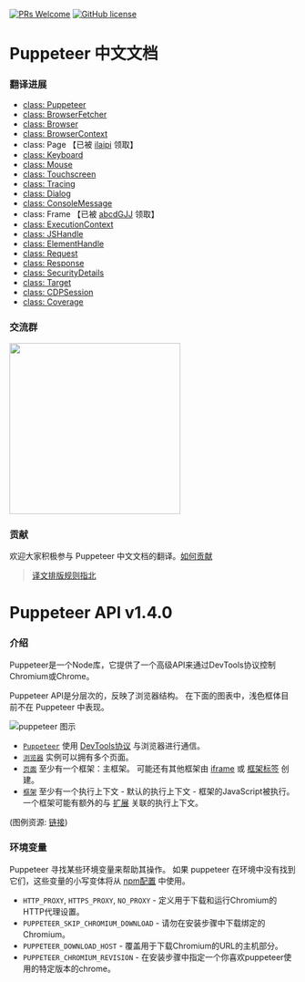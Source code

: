 
[![PRs Welcome](https://img.shields.io/badge/PRs-welcome-brightgreen.svg)]()
[![GitHub license](https://img.shields.io/github/license/zhaoqize/puppeteer-api-zh_CN.svg)](https://github.com/zhaoqize/puppeteer-api-zh_CN/blob/master/LICENSE)
# Puppeteer 中文文档
### 翻译进展
- [class: Puppeteer](https://github.com/zhaoqize/puppeteer-api-zh_CN/blob/master/class-Puppeteer.md)
- [class: BrowserFetcher](https://github.com/zhaoqize/puppeteer-api-zh_CN/blob/master/class-BrowserFetcher.md)
- [class: Browser](https://github.com/zhaoqize/puppeteer-api-zh_CN/blob/master/class-Browser.md)
- [class: BrowserContext](https://github.com/zhaoqize/puppeteer-api-zh_CN/blob/master/class-BrowserContext.md)
- class: Page 【已被 [ilaipi](https://github.com/ilaipi) 领取】
- [class: Keyboard](https://github.com/zhaoqize/puppeteer-api-zh_CN/blob/master/class-Keyboard.md)
- [class: Mouse](https://github.com/zhaoqize/puppeteer-api-zh_CN/blob/master/class-Mouse.md)
- [class: Touchscreen](https://github.com/zhaoqize/puppeteer-api-zh_CN/blob/master/class-Touchscreen.md)
- [class: Tracing](https://github.com/zhaoqize/puppeteer-api-zh_CN/blob/master/class-Tracing.md)
- [class: Dialog](https://github.com/zhaoqize/puppeteer-api-zh_CN/blob/master/class-Dialog.md)
- [class: ConsoleMessage](https://github.com/zhaoqize/puppeteer-api-zh_CN/blob/master/class-ConsoleMessage.md)
- class: Frame 【已被 [abcdGJJ](https://github.com/abcdGJJ) 领取】
- [class: ExecutionContext](https://github.com/zhaoqize/puppeteer-api-zh_CN/blob/master/class-ExecutionContext.md)
- [class: JSHandle](https://github.com/zhaoqize/puppeteer-api-zh_CN/blob/master/class-JSHandle.md)
- [class: ElementHandle](https://github.com/zhaoqize/puppeteer-api-zh_CN/blob/master/class-ElementHandle.md)
- [class: Request](https://github.com/zhaoqize/puppeteer-api-zh_CN/blob/master/class-Request.md)
- [class: Response](https://github.com/zhaoqize/puppeteer-api-zh_CN/blob/master/class-Response.md)
- [class: SecurityDetails](https://github.com/zhaoqize/puppeteer-api-zh_CN/blob/master/class-SecurityDetails.md)
- [class: Target](https://github.com/zhaoqize/puppeteer-api-zh_CN/blob/master/class-Target.md)
- [class: CDPSession](https://github.com/zhaoqize/puppeteer-api-zh_CN/blob/master/class-CDPSession.md)
- [class: Coverage](https://github.com/zhaoqize/puppeteer-api-zh_CN/blob/master/class-Coverage.md)

### 交流群
<img src="./img/m1.jepg" height="300">


### 贡献
欢迎大家积极参与 Puppeteer 中文文档的翻译。[如何贡献](./CONTRIBUTING.md)
> [译文排版规则指北](https://github.com/xitu/gold-miner/wiki/%E8%AF%91%E6%96%87%E6%8E%92%E7%89%88%E8%A7%84%E5%88%99%E6%8C%87%E5%8C%97)

# Puppeteer API v1.4.0

### 介绍

Puppeteer是一个Node库，它提供了一个高级API来通过DevTools协议控制Chromium或Chrome。

Puppeteer API是分层次的，反映了浏览器结构。 在下面的图表中，浅色框体目前不在 Puppeteer 中表现。

![puppeteer 图示](https://user-images.githubusercontent.com/746130/31592143-089f6f9a-b1db-11e7-9a20-16b7fc754fa1.png)

- [`Puppeteer`](#class-puppeteer) 使用 [DevTools协议](https://chromedevtools.github.io/devtools-protocol/) 与浏览器进行通信。
- [`浏览器`](#class-browser) 实例可以拥有多个页面。
- [`页面`](#class-page) 至少有一个框架：主框架。 可能还有其他框架由 [iframe](https://developer.mozilla.org/en-US/docs/Web/HTML/Element/iframe) 或 [框架标签](https://developer.mozilla.org/en-US/docs/Web/HTML/Element/frame) 创建。
- [`框架`](#class-frame) 至少有一个执行上下文 - 默认的执行上下文 - 框架的JavaScript被执行。 一个框架可能有额外的与 [扩展](https://developer.chrome.com/extensions) 关联的执行上下文。

(图例资源: [链接](https://docs.google.com/drawings/d/1Q_AM6KYs9kbyLZF-Lpp5mtpAWth73Cq8IKCsWYgi8MM/edit?usp=sharing))

### 环境变量

Puppeteer 寻找某些环境变量来帮助其操作。 如果 puppeteer 在环境中没有找到它们，这些变量的小写变体将从 [npm配置](https://docs.npmjs.com/cli/config) 中使用。

- `HTTP_PROXY`, `HTTPS_PROXY`, `NO_PROXY` - 定义用于下载和运行Chromium的HTTP代理设置。
- `PUPPETEER_SKIP_CHROMIUM_DOWNLOAD` - 请勿在安装步骤中下载绑定的Chromium。
- `PUPPETEER_DOWNLOAD_HOST` - 覆盖用于下载Chromium的URL的主机部分。
- `PUPPETEER_CHROMIUM_REVISION` - 在安装步骤中指定一个你喜欢puppeteer使用的特定版本的chrome。
